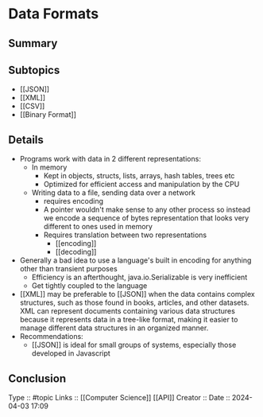 # Data Formats

## Summary

## Subtopics
- [[JSON]]
- [[XML]]
- [[CSV]]
- [[Binary Format]]
## Details

- Programs work with data in 2 different representations:
	- In memory
		- Kept in objects, structs, lists, arrays, hash tables, trees etc
		- Optimized for efficient access and manipulation by the CPU
	- Writing data to a file, sending data over a network
		- requires encoding
		- A pointer wouldn't make sense to any other process so instead we encode a sequence of bytes representation that looks very different to ones used in memory
		- Requires translation between two representations
			- [[encoding]]
			- [[decoding]]
- Generally a bad idea to use a language's built in encoding for anything other than transient purposes
	- Efficiency is an afterthought, java.io.Serializable is very inefficient
	- Get tightly coupled to the language
- [[XML]] may be preferable to [[JSON]] when the data contains complex structures, such as those found in books, articles, and other datasets. XML can represent documents containing various data structures because it represents data in a tree-like format, making it easier to manage different data structures in an organized manner.
- Recommendations:
	- [[JSON]] is ideal for small groups of systems, especially those developed in Javascript
## Conclusion


Type :: #topic
Links :: [[Computer Science]] [[API]]
Creator ::
Date ::  2024-04-03 17:09